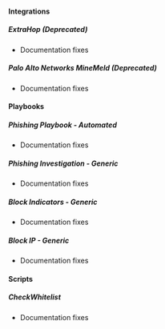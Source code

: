 
#### Integrations
##### ExtraHop (Deprecated)
- Documentation fixes
##### Palo Alto Networks MineMeld (Deprecated)
- Documentation fixes

#### Playbooks
##### Phishing Playbook - Automated
- Documentation fixes
##### Phishing Investigation - Generic
- Documentation fixes
##### Block Indicators - Generic
- Documentation fixes
##### Block IP - Generic
- Documentation fixes

#### Scripts
##### CheckWhitelist
- Documentation fixes

